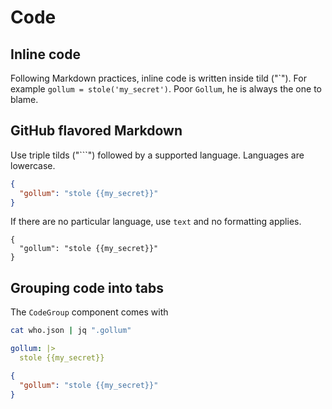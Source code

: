 
# Code

## Inline code

Following Markdown practices, inline code is written inside tild ("\`"). For example `gollum = stole('my_secret')`. Poor `Gollum`, he is always the one to blame.

## GitHub flavored Markdown

Use triple tilds ("\`\`\`") followed by a supported language. Languages are lowercase.

```json
{
  "gollum": "stole {{my_secret}}"
}
```

If there are no particular language, use `text` and no formatting applies.

```text
{
  "gollum": "stole {{my_secret}}"
}
```

## Grouping code into tabs

The `CodeGroup` component comes with 

<CodeGroup title="Example with code group" tag="POST" label="/v1/attachments" >

```bash {{ title: 'Bash' }}
cat who.json | jq ".gollum"
```

```yaml {{ title: 'YAML' }}
gollum: |>
  stole {{my_secret}}
```

```json {{ title: 'JSON' }}
{
  "gollum": "stole {{my_secret}}"
}
```

</CodeGroup>
